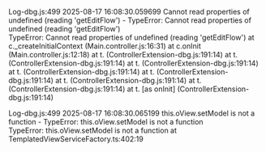 Log-dbg.js:499 2025-08-17 16:08:30.059699 Cannot read properties of undefined (reading 'getEditFlow') - TypeError: Cannot read properties of undefined (reading 'getEditFlow')  
 TypeError: Cannot read properties of undefined (reading 'getEditFlow')
    at c._createInitialContext (Main.controller.js:16:31)
    at c.onInit (Main.controller.js:12:18)
    at t.<computed> (ControllerExtension-dbg.js:191:14)
    at t.<computed> (ControllerExtension-dbg.js:191:14)
    at t.<computed> (ControllerExtension-dbg.js:191:14)
    at t.<computed> (ControllerExtension-dbg.js:191:14)
    at t.<computed> (ControllerExtension-dbg.js:191:14)
    at t.<computed> (ControllerExtension-dbg.js:191:14)
    at t.<computed> (ControllerExtension-dbg.js:191:14)
    at t.<computed> [as onInit] (ControllerExtension-dbg.js:191:14)

Log-dbg.js:499 2025-08-17 16:08:30.065199 this.oView.setModel is not a function - TypeError: this.oView.setModel is not a function  
 TypeError: this.oView.setModel is not a function
    at TemplatedViewServiceFactory.ts:402:19
